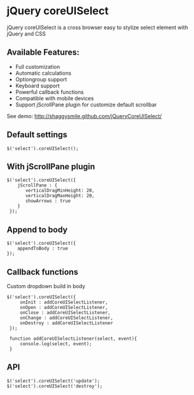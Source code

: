 jQuery coreUISelect
===================

jQuery coreUISelect is a cross browser easy to stylize select element with jQuery and CSS

## Available Features:

* Full customization
* Automatic calculations
* Optiongroup support
* Keyboard support
* Powerful callback functions
* Compatible with mobile devices
* Support jScrollPane plugin for customize default scrollbar

See demo: http://shaggysmile.github.com/jQueryCoreUISelect/

## Default settings
    $('select').coreUISelect();

## With jScrollPane plugin
    $('select').coreUISelect({
        jScrollPane : {
           verticalDragMinHeight: 20,
           verticalDragMaxHeight: 20,
           showArrows : true
        }
     });
    
## Append to body

    $('select').coreUISelect({
        appendToBody : true
    });

## Callback functions
Custom dropdown build in body

    $('select').coreUISelect({
         onInit : addCoreUISelectListener,
         onOpen : addCoreUISelectListener,
         onClose : addCoreUISelectListener,
         onChange : addCoreUISelectListener,
         onDestroy : addCoreUISelectListener
     });
         
     function addCoreUISelectListener(select, event){
         console.log(select, event);
     } 
	 
## API
    $('select').coreUISelect('update');
    $('select').coreUISelect('destroy');
